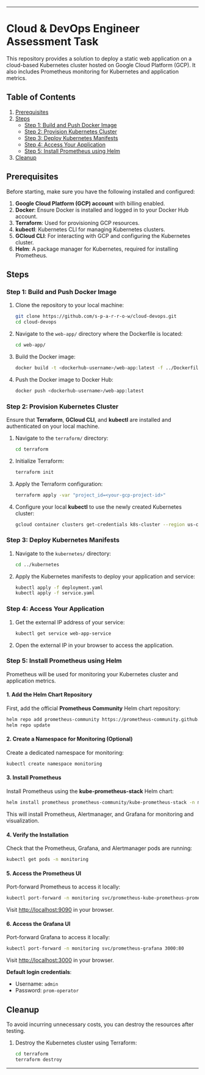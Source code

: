 
---

# Cloud & DevOps Engineer Assessment Task

This repository provides a solution to deploy a static web application on a cloud-based Kubernetes cluster hosted on Google Cloud Platform (GCP). It also includes Prometheus monitoring for Kubernetes and application metrics.

## Table of Contents
1. [Prerequisites](#prerequisites)
2. [Steps](#steps)
   - [Step 1: Build and Push Docker Image](#step-1-build-and-push-docker-image)
   - [Step 2: Provision Kubernetes Cluster](#step-2-provision-kubernetes-cluster)
   - [Step 3: Deploy Kubernetes Manifests](#step-3-deploy-kubernetes-manifests)
   - [Step 4: Access Your Application](#step-4-access-your-application)
   - [Step 5: Install Prometheus using Helm](#step-5-install-prometheus-using-helm)
3. [Cleanup](#cleanup)

## Prerequisites

Before starting, make sure you have the following installed and configured:

1. **Google Cloud Platform (GCP) account** with billing enabled.
2. **Docker**: Ensure Docker is installed and logged in to your Docker Hub account.
3. **Terraform**: Used for provisioning GCP resources.
4. **kubectl**: Kubernetes CLI for managing Kubernetes clusters.
5. **GCloud CLI**: For interacting with GCP and configuring the Kubernetes cluster.
6. **Helm**: A package manager for Kubernetes, required for installing Prometheus.

## Steps

### Step 1: Build and Push Docker Image

1. Clone the repository to your local machine:
   ```bash
   git clone https://github.com/s-p-a-r-r-o-w/cloud-devops.git
   cd cloud-devops
   ```

2. Navigate to the `web-app/` directory where the Dockerfile is located:
   ```bash
   cd web-app/
   ```

3. Build the Docker image:
   ```bash
   docker build -t <dockerhub-username>/web-app:latest -f ../Dockerfile .
   ```

4. Push the Docker image to Docker Hub:
   ```bash
   docker push <dockerhub-username>/web-app:latest
   ```

### Step 2: Provision Kubernetes Cluster

Ensure that **Terraform**, **GCloud CLI**, and **kubectl** are installed and authenticated on your local machine.

1. Navigate to the `terraform/` directory:
   ```bash
   cd terraform
   ```

2. Initialize Terraform:
   ```bash
   terraform init
   ```

3. Apply the Terraform configuration:
   ```bash
   terraform apply -var "project_id=<your-gcp-project-id>"
   ```

4. Configure your local **kubectl** to use the newly created Kubernetes cluster:
   ```bash
   gcloud container clusters get-credentials k8s-cluster --region us-central1-a --project <your-gcp-project-id>
   ```

### Step 3: Deploy Kubernetes Manifests

1. Navigate to the `kubernetes/` directory:
   ```bash
   cd ../kubernetes
   ```

2. Apply the Kubernetes manifests to deploy your application and service:
   ```bash
   kubectl apply -f deployment.yaml
   kubectl apply -f service.yaml
   ```

### Step 4: Access Your Application

1. Get the external IP address of your service:
   ```bash
   kubectl get service web-app-service
   ```

2. Open the external IP in your browser to access the application.

### Step 5: Install Prometheus using Helm

Prometheus will be used for monitoring your Kubernetes cluster and application metrics.

#### 1. Add the Helm Chart Repository

First, add the official **Prometheus Community** Helm chart repository:
```bash
helm repo add prometheus-community https://prometheus-community.github.io/helm-charts
helm repo update
```

#### 2. Create a Namespace for Monitoring (Optional)

Create a dedicated namespace for monitoring:
```bash
kubectl create namespace monitoring
```

#### 3. Install Prometheus

Install Prometheus using the **kube-prometheus-stack** Helm chart:
```bash
helm install prometheus prometheus-community/kube-prometheus-stack -n monitoring
```

This will install Prometheus, Alertmanager, and Grafana for monitoring and visualization.

#### 4. Verify the Installation

Check that the Prometheus, Grafana, and Alertmanager pods are running:
```bash
kubectl get pods -n monitoring
```

#### 5. Access the Prometheus UI

Port-forward Prometheus to access it locally:
```bash
kubectl port-forward -n monitoring svc/prometheus-kube-prometheus-prometheus 9090:9090
```

Visit [http://localhost:9090](http://localhost:9090) in your browser.

#### 6. Access the Grafana UI

Port-forward Grafana to access it locally:
```bash
kubectl port-forward -n monitoring svc/prometheus-grafana 3000:80
```

Visit [http://localhost:3000](http://localhost:3000) in your browser.

**Default login credentials**:
- Username: `admin`
- Password: `prom-operator`

## Cleanup

To avoid incurring unnecessary costs, you can destroy the resources after testing.

1. Destroy the Kubernetes cluster using Terraform:
   ```bash
   cd terraform
   terraform destroy
   ```

---